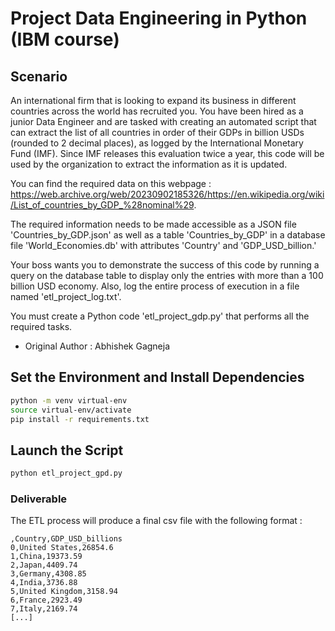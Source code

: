 # Project Data Engineering in Python (IBM course) 

## Scenario

An international firm that is looking to expand its business in different countries across the world has recruited you. You have been hired as a junior Data Engineer and are tasked with creating an automated script that can extract the list of all countries in order of their GDPs in billion USDs (rounded to 2 decimal places), as logged by the International Monetary Fund (IMF). Since IMF releases this evaluation twice a year, this code will be used by the organization to extract the information as it is updated.

You can find the required data on this webpage : https://web.archive.org/web/20230902185326/https://en.wikipedia.org/wiki/List_of_countries_by_GDP_%28nominal%29.

The required information needs to be made accessible as a JSON file 'Countries_by_GDP.json' as well as a table 'Countries_by_GDP' in a database file 'World_Economies.db' with attributes 'Country' and 'GDP_USD_billion.'

Your boss wants you to demonstrate the success of this code by running a query on the database table to display only the entries with more than a 100 billion USD economy. Also, log the entire process of execution in a file named 'etl_project_log.txt'.

You must create a Python code 'etl_project_gdp.py' that performs all the required tasks.

* Original Author : Abhishek Gagneja


## Set the Environment and Install Dependencies

```bash
python -m venv virtual-env
source virtual-env/activate
pip install -r requirements.txt
```

## Launch the Script

```bash
python etl_project_gpd.py
```

### Deliverable

The ETL process will produce a final csv file with the following format :

```
,Country,GDP_USD_billions
0,United States,26854.6
1,China,19373.59
2,Japan,4409.74
3,Germany,4308.85
4,India,3736.88
5,United Kingdom,3158.94
6,France,2923.49
7,Italy,2169.74
[...]
```